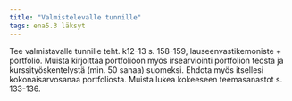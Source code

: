 ```yaml
---
title: "Valmistelevalle tunnille"
tags: ena5.3 läksyt
---
```


Tee valmistavalle tunnille teht. k12-13 s. 158-159, lauseenvastikemoniste + portfolio. Muista kirjoittaa portfolioon myös irsearviointi portfolion teosta ja kurssityöskentelystä (min. 50 sanaa) suomeksi. Ehdota myös itsellesi kokonaisarvosanaa portfoliosta. Muista lukea kokeeseen teemasanastot s. 133-136.
